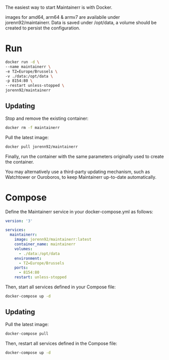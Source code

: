 The easiest way to start Maintainerr is with Docker.

images for amd64, arm64 & armv7 are availabile under jorenn92/maintainerr.
Data is saved under /opt/data, a volume should be created to persist the configuration.

# Run

```bash
docker run -d \
--name maintainerr \
-e TZ=Europe/Brussels \
-v ./data:/opt/data \
-p 8154:80 \
--restart unless-stopped \
jorenn92/maintainerr
```

## Updating

Stop and remove the existing container:

```bash
docker rm -f maintainerr
```

Pull the latest image:

```bash
docker pull jorenn92/maintainerr
```

Finally, run the container with the same parameters originally used to create the container.

You may alternatively use a third-party updating mechanism, such as Watchtower or Ouroboros, to keep Maintainerr up-to-date automatically.

# Compose

Define the Maintainerr service in your docker-compose.yml as follows:

```Yaml
version: '3'

services:
  maintainerr:
    image: jorenn92/maintainerr:latest
    container_name: maintainerr
    volumes:
      - ./data:/opt/data
    environment:
      - TZ=Europe/Brussels
    ports:
      - 8154:80
    restart: unless-stopped
```

Then, start all services defined in your Compose file:

```bash
docker-compose up -d
```

## Updating

Pull the latest image:

```bash
docker-compose pull
```

Then, restart all services defined in the Compose file:

```bash
docker-compose up -d
```
